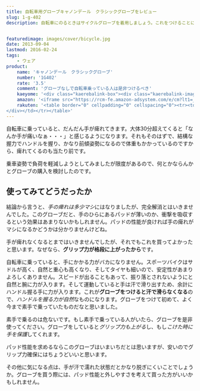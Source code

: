 ```yaml
---
title: 自転車用グローブキャノンデール　クラシックグローブをレビュー
slug: 1-g-402
description: 自転車にのるときはサイクルグローブを着用しましょう。これをつけることにより、汗の影響を受けずハンドルをしっかりと握ることができます。グリップ力を保持するためにも、こけたときに手を保護するためにも、グローブの着用は必須だと思います。


featuredimage: images/cover/bicycle.jpg
date: 2013-09-04
lastmod: 2016-02-24
tags: 
    - ウェア
product:
    name: 'キャノンデール　クラシックグローブ'
    number: '1G402'
    rate: '3.5'
    comment: 'グローブなしで自転車乗っている人は是非つけるべき'
    kaeyome: '<div class="kaerebalink-box"><div class="kaerebalink-image"><a href="https://www.amazon.co.jp/exec/obidos/ASIN/B0047CPRLO/illusionspace-22/ref=nosim/" rel="nofollow" target="_blank"><img src="https://ecx.images-amazon.com/images/I/518vHwr%2B6zL._SL160_.jpg" style="border: none;" /></a></div><div class="kaerebalink-info"><div class="kaerebalink-name"><a href="https://www.amazon.co.jp/exec/obidos/ASIN/B0047CPRLO/illusionspace-22/ref=nosim/" rel="nofollow" target="_blank">(キャノンデール)Cannondale クラシック グローブ 1G402</a><div class="kaerebalink-powered-date">posted with <a href="https://kaereba.com" rel="nofollow" target="_blank">カエレバ</a></div></div><div class="kaerebalink-detail"> Cannondale(キャノンデール) 2013-06-11    </div><div class="kaerebalink-link1"><div class="shoplinkamazon"><a href="https://www.amazon.co.jp/gp/search?keywords=1G402&__mk_ja_JP=%83J%83%5E%83J%83i&tag=illusionspace-22" rel="nofollow" target="_blank" title="アマゾン" >Amazonで購入</a></div><div class="shoplinkrakuten"><a href="https://hb.afl.rakuten.co.jp/hgc/0e95387f.f2aef20d.0e953880.25e412bd/?pc=http%3A%2F%2Fsearch.rakuten.co.jp%2Fsearch%2Fmall%2F1G402%2F-%2Ff.1-p.1-s.1-sf.0-st.A-v.2%3Fx%3D0%26scid%3Daf_ich_link_urltxt%26m%3Dhttp%3A%2F%2Fm.rakuten.co.jp%2F" rel="nofollow" target="_blank" title="楽天市場" >楽天市場で購入</a></div></div></div><div class="booklink-footer" style="clear: left"></div></div>'
    amazon: '<iframe src="https://rcm-fe.amazon-adsystem.com/e/cm?lt1=_blank&bc1=000000&IS2=1&bg1=FFFFFF&fc1=000000&lc1=0000FF&t=illusionspace-22&o=9&p=8&l=as4&m=amazon&f=ifr&ref=ss_til&asins=B0047CPROQ" style="width:120px;height:240px;" scrolling="no" marginwidth="0" marginheight="0" frameborder="0"></iframe>'
    rakuten: '<table border="0" cellpadding="0" cellspacing="0"><tr><td valign="top"><div style="border:1px solid;margin:0px;padding:6px 0px;width:120px;text-align:center;float:left"><a href="https://hb.afl.rakuten.co.jp/hgc/11b1ae68.71c3687d.11b1ae69.fdeffbec/?pc=http%3a%2f%2fitem.rakuten.co.jp%2fbounce-r%2fcannondale_1g402_glove%2f%3fscid%3daf_link_tbl&m=http%3a%2f%2fm.rakuten.co.jp%2fbounce-r%2fi%2f10001892%2f" target="_blank"><img src="https://hbb.afl.rakuten.co.jp/hgb/?pc=http%3a%2f%2fthumbnail.image.rakuten.co.jp%2f%400_mall%2fbounce-r%2fcabinet%2fbyciclesa%2fimg57269884.jpg%3f_ex%3d80x80&m=http%3a%2f%2fthumbnail.image.rakuten.co.jp%2f%400_mall%2fbounce-r%2fcabinet%2fbyciclesa%2fimg57269884.jpg%3f_ex%3d64x64" alt="定番　クラッシックな指切グローブ　【　キャノンデール　】　クラ..." border="0" style="margin:0px;padding:0px"></a><p style="font-size:12px;line-height:1.4em;text-align:left;margin:0px;padding:2px 6px"><a href="https://hb.afl.rakuten.co.jp/hgc/11b1ae68.71c3687d.11b1ae69.fdeffbec/?pc=http%3a%2f%2fitem.rakuten.co.jp%2fbounce-r%2fcannondale_1g402_glove%2f%3fscid%3daf_link_tbl&m=http%3a%2f%2fm.rakuten.co.jp%2fbounce-r%2fi%2f10001892%2f" target="_blank">定番　クラッシックな指切グローブ　【　キャノンデール　】　クラ...</a>
</div></td></tr></table>'
---
```


自転車に乗っていると、だんだん手が痺れてきます。大体30分超えてくると「なんか手が痛いなぁ・・・」と感じるようになります。それもそのはずで、結構な握力でハンドルを握り、かなり前傾姿勢になるので体重もかかっているのですから、痺れてくるのも当たり前です。

乗車姿勢で負荷を軽減しようとしてみましたが限度があるので、何とかならんかとグローブの購入を検討したのです。


## 使ってみてどうだったか


結論から言うと、<em>手の痺れは多少マシ</em>にはなりましたが、完全解消とはいきませんでした。このグローブだと、手のひらにあるパッドが薄いのか、衝撃を吸収するという効果はあまりないかもしれません。パッドの性能が良ければ手の痺れがマシになるかどうかは分かりませんけどね。

手が痺れなくなるとまではいきませんでしたが、それでもこれを買ってよかったと思います。なぜなら、<strong>グリップ力が格段に上がったから</strong>です。

自転車に乗っていると、手にかかる力がバカになりません。スポーツバイクはサドルが高く、自然と重心も高くなり、そしてタイヤも細いので、安定性があまりよろしくありません。スピードが出ることもあって、振り落とされないようにと自然と腕に力が入ります。そして運動していると手は汗で滑り出すため、余計にハンドル握る手に力が入ります。これが<strong>グローブをつけると汗で滑らなくなる</strong>ので、<em>ハンドルを握る力が自然</em>なものになります。グローブをつけて初めて、よく今まで素手で乗っていたものだなと思いました。

素手で乗るのは危ないです。もし素手で乗っている人がいたら、グローブを是非使ってください。グローブをしていると<em>グリップ力も上がる</em>し、もし<em>こけた時に手を保護</em>してくれます。

パッド性能を求めるならこのグローブはいまいちだとは思いますが、安いのでグリップ力確保にはちょうどいいと思います。

その他に気になる点は、手が汗で濡れた状態だとかなり脱ぎにくいことでしょうか。グローブを買う際には、パッド性能と外しやすさを考えて買った方がいいかもしれません。


  